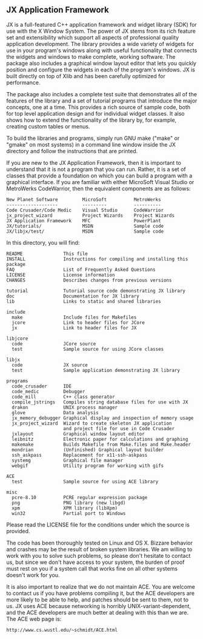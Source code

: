 JX Application Framework
------------------------

JX is a full-featured C++ application framework and widget library (SDK)
for use with the X Window System. The power of JX stems from its rich
feature set and extensibility which support all aspects of professional
quality application development. The library provides a wide variety of
widgets for use in your program's windows along with useful functionality
that connects the widgets and windows to make complete, working software.
The package also includes a graphical window layout editor that lets you
quickly position and configure the widgets in each of the program's
windows. JX is built directly on top of Xlib and has been carefully
optimized for performance.

The package also includes a complete test suite that demonstrates all of
the features of the library and a set of tutorial programs that introduce
the major concepts, one at a time. This provides a rich source of sample
code, both for top level application design and for individual widget
classes. It also shows how to extend the functionality of the library by,
for example, creating custom tables or menus.

To build the libraries and programs, simply run GNU make ("make" or "gmake"
on most systems) in a command line window inside the JX directory and
follow the instructions that are printed.

If you are new to the JX Application Framework, then it is important to
understand that it is not a program that you can run.  Rather, it is a set
of classes that provide a foundation on which you can build a program with
a graphical interface.  If you are familiar with either MicroSoft Visual
Studio or MetroWerks CodeWarrior, then the equivalent components are as
follows:

```
New Planet Software         MicroSoft          MetroWerks
-------------------         ---------          ----------
Code Crusader/Code Medic    Visual Studio      CodeWarrior
jx_project_wizard           Project Wizards    Project Wizards
JX Application Framework    MFC                PowerPlant
JX/tutorials/               MSDN               Sample code
JX/libjx/test/              MSDN               Sample code
```

In this directory, you will find:

```
README               This file
INSTALL              Instructions for compiling and installing this package
FAQ                  List of Frequently Asked Questions
LICENSE              License information
CHANGES              Describes changes from previous versions

tutorial             Tutorial source code demonstrating JX library
doc                  Documentation for JX library
lib                  Links to static and shared libraries

include
  make               Include files for Makefiles
  jcore              Link to header files for JCore
  jx                 Link to header files for JX

libjcore
  code               JCore source
  test               Sample source for using JCore classes

libjx
  code               JX source
  test               Sample application demonstrating JX library

programs
  code_crusader      IDE
  code_medic         Debugger
  code_mill          C++ class generator
  compile_jstrings   Compiles string database files for use with JX
  drakon             UNIX process manager
  glove              Data analysis
  jx_memory_debugger Graphical display and inspection of memory usage
  jx_project_wizard  Wizard to create skeleton JX application
                     and project file for use in Code Crusader 
  jxlayout           Graphical window layout editor
  leibnitz           Electronic paper for calculations and graphing
  makemake           Builds Makefile from Make.files and Make.header
  mondrian           (Unfinished) Graphical layout builder
  ssh_askpass        Replacement for x11-ssh-askpass
  systemg            Graphical file manager
  webgif             Utility program for working with gifs

ACE
  test               Sample source for using ACE library

misc
  pcre-8.10          PCRE regular expression package
  png                PNG library (new libgd)
  xpm                XPM library (libXpm)
  win32              Partial port to Windows
```

Please read the LICENSE file for the conditions under which the source is
provided.

The code has been thoroughly tested on Linux and OS X.  Bizzare behavior
and crashes may be the result of broken system libraries.  We am willing to
work with you to solve such problems, so please don't hesitate to contact
us, but since we don't have access to your system, the burden of proof must
rest on you if a system call that works fine on all other systems doesn't
work for you.

It is also important to realize that we do not maintain ACE.  You are
welcome to contact us if you have problems compiling it, but the ACE
developers are more likely to be able to help, and patches should be sent
to them, not to us.  JX uses ACE because networking is horribly
UNIX-variant-dependent, and the ACE developers are much better at dealing
with this than we are.  The ACE web page is:

    http://www.cs.wustl.edu/~schmidt/ACE.html

